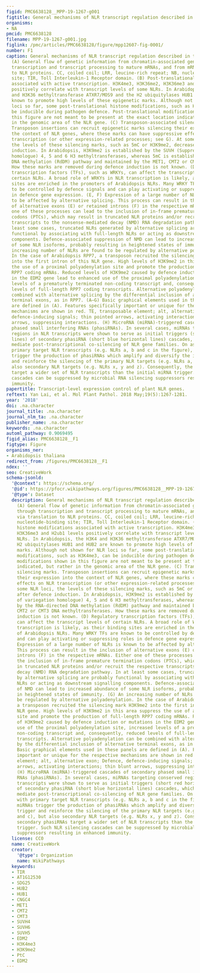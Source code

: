 ```yaml
---
figid: PMC6638128__MPP-19-1267-g001
figtitle: General mechanisms of NLR transcript regulation described in this review
organisms:
- NA
pmcid: PMC6638128
filename: MPP-19-1267-g001.jpg
figlink: /pmc/articles/PMC6638128/figure/mpp12607-fig-0001/
number: F1
caption: General mechanisms of NLR transcript regulation described in this review.
  (A) General flow of genetic information from chromatin‐associated genomic DNA through
  transcription and transcript processing to mature mRNAs, and from mRNAs via translation
  to NLR proteins. CC, coiled coil; LRR, leucine‐rich repeat; NB, nucleotide‐binding
  site; TIR, Toll Interleukin‐1 Receptor domain. (B) Post‐translational histone modifications
  associated with active transcription. H3K4me3, H3K36me2, H3K36me3 and H2ub1 levels
  positively correlate with transcript levels of some NLRs. In Arabidopsis, the H3K4
  and H3K36 methyltransferase ATXR7/MOS9 and the H2 ubiquitylases HUB1 and HUB2 are
  known to promote high levels of these epigenetic marks. Although not shown for NLR
  loci so far, some post‐translational histone modifications, such as H3K4me3, can
  be inducible during pathogen defence. Post‐translational modifications shown in
  this figure are not meant to be present at the exact location indicated, but rather
  in the genomic area of the NLR gene. (C) Transposon‐associated silencing marks.
  Transposon insertions can recruit epigenetic marks silencing their expression into
  the context of NLR genes, where these marks can have suppressive effects on NLR
  transcription (or other expression‐related processes; see G). At some NLR loci,
  the levels of these silencing marks, such as 5mC or H3K9me2, decrease after defence
  induction. In Arabidopsis, H3K9me2 is established by the SUVH (Suppressor of variegation
  homologue) 4, 5 and 6 H3 methyltransferases, whereas 5mC is established by the RNA‐directed
  DNA methylation (RdDM) pathway and maintained by the MET1, CMT2 or CMT3 DNA methyltransferases.
  How these marks are removed during defence induction is not known. (D) Regulatory
  transcription factors (TFs), such as WRKYs, can affect the transcript levels of
  certain NLRs. A broad role of WRKYs in NLR transcription is likely, as their binding
  sites are enriched in the promoters of Arabidopsis NLRs. Many WRKY TFs are known
  to be controlled by defence signals and can play activating or suppressing roles
  in defence gene expression. (E, F) Expression of a large number of NLRs is known
  to be affected by alternative splicing. This process can result in the inclusion
  of alternative exons (E) or retained introns (F) in the respective mRNAs. Either
  one of these processes can lead to the inclusion of in‐frame premature termination
  codons (PTCs), which may result in truncated NLR proteins and/or recruit the respective
  transcripts to the nonsense‐mediated decay (NMD) RNA degradation pathway. In at
  least some cases, truncated NLRs generated by alternative splicing are probably
  functional by associating with full‐length NLRs or acting as downstream signalling
  components. Defence‐associated suppression of NMD can lead to increased abundance
  of some NLR isoforms, probably resulting in heightened states of immunity. (G) An
  increasing number of NLRs are found to be regulated by alternative polyadenylation.
  In the case of Arabidopsis RPP7, a transposon recruited the silencing mark H3K9me2
  into the first intron of this NLR gene. High levels of H3K9me2 in this area suppress
  the use of a proximal polyadenylation site and promote the production of full‐length
  RPP7 coding mRNAs. Reduced levels of H3K9me2 caused by defence induction or mutations
  in the EDM2 gene lead to enhanced use of the proximal polyadenylation site, increased
  levels of a prematurely terminated non‐coding transcript and, consequently, reduced
  levels of full‐length RPP7 coding transcripts. Alternative polyadenylation can be
  combined with alternative splicing by the differential inclusion of alternative
  terminal exons, as in RPP7. (A–G) Basic graphical elements used in these panels
  are defined in (A). Features specifically important or unique for the respective
  mechanisms are shown in red. TE, transposable element; alt, alternative exon; Defence,
  defence‐inducing signals; thin pointed arrows, activating interactions; thin blunt
  arrows, suppressing interactions. (H) MicroRNA (miRNA)‐triggered cascades of secondary
  phased small interfering RNAs (phasiRNAs). In several cases, miRNAs targeting conserved
  regions in NLR transcripts were shown to serve as initial triggers (short red horizontal
  lines) of secondary phasiRNA (short blue horizontal lines) cascades, which comprehensively
  mediate post‐transcriptional co‐silencing of NLR gene families. On association with
  primary target NLR transcripts (e.g. NLRs a, b and c in the figure), these miRNAs
  trigger the production of phasiRNAs which amplify and diversify the initial trigger
  and reinforce the silencing of the primary NLR targets (e.g. NLRs a, b and c), but
  also secondary NLR targets (e.g. NLRs x, y and z). Consequently, the secondary phasiRNAs
  target a wider set of NLR transcripts than the initial miRNA trigger. Such NLR silencing
  cascades can be suppressed by microbial RNA silencing suppressors resulting in enhanced
  immunity.
papertitle: Transcript‐level expression control of plant NLR genes.
reftext: Yan Lai, et al. Mol Plant Pathol. 2018 May;19(5):1267-1281.
year: '2018'
doi: .na.character
journal_title: .na.character
journal_nlm_ta: .na.character
publisher_name: .na.character
keywords: .na.character
automl_pathway: 0.9069495
figid_alias: PMC6638128__F1
figtype: Figure
organisms_ner:
- Arabidopsis thaliana
redirect_from: /figures/PMC6638128__F1
ndex: ''
seo: CreativeWork
schema-jsonld:
  '@context': https://schema.org/
  '@id': https://pfocr.wikipathways.org/figures/PMC6638128__MPP-19-1267-g001.html
  '@type': Dataset
  description: General mechanisms of NLR transcript regulation described in this review.
    (A) General flow of genetic information from chromatin‐associated genomic DNA
    through transcription and transcript processing to mature mRNAs, and from mRNAs
    via translation to NLR proteins. CC, coiled coil; LRR, leucine‐rich repeat; NB,
    nucleotide‐binding site; TIR, Toll Interleukin‐1 Receptor domain. (B) Post‐translational
    histone modifications associated with active transcription. H3K4me3, H3K36me2,
    H3K36me3 and H2ub1 levels positively correlate with transcript levels of some
    NLRs. In Arabidopsis, the H3K4 and H3K36 methyltransferase ATXR7/MOS9 and the
    H2 ubiquitylases HUB1 and HUB2 are known to promote high levels of these epigenetic
    marks. Although not shown for NLR loci so far, some post‐translational histone
    modifications, such as H3K4me3, can be inducible during pathogen defence. Post‐translational
    modifications shown in this figure are not meant to be present at the exact location
    indicated, but rather in the genomic area of the NLR gene. (C) Transposon‐associated
    silencing marks. Transposon insertions can recruit epigenetic marks silencing
    their expression into the context of NLR genes, where these marks can have suppressive
    effects on NLR transcription (or other expression‐related processes; see G). At
    some NLR loci, the levels of these silencing marks, such as 5mC or H3K9me2, decrease
    after defence induction. In Arabidopsis, H3K9me2 is established by the SUVH (Suppressor
    of variegation homologue) 4, 5 and 6 H3 methyltransferases, whereas 5mC is established
    by the RNA‐directed DNA methylation (RdDM) pathway and maintained by the MET1,
    CMT2 or CMT3 DNA methyltransferases. How these marks are removed during defence
    induction is not known. (D) Regulatory transcription factors (TFs), such as WRKYs,
    can affect the transcript levels of certain NLRs. A broad role of WRKYs in NLR
    transcription is likely, as their binding sites are enriched in the promoters
    of Arabidopsis NLRs. Many WRKY TFs are known to be controlled by defence signals
    and can play activating or suppressing roles in defence gene expression. (E, F)
    Expression of a large number of NLRs is known to be affected by alternative splicing.
    This process can result in the inclusion of alternative exons (E) or retained
    introns (F) in the respective mRNAs. Either one of these processes can lead to
    the inclusion of in‐frame premature termination codons (PTCs), which may result
    in truncated NLR proteins and/or recruit the respective transcripts to the nonsense‐mediated
    decay (NMD) RNA degradation pathway. In at least some cases, truncated NLRs generated
    by alternative splicing are probably functional by associating with full‐length
    NLRs or acting as downstream signalling components. Defence‐associated suppression
    of NMD can lead to increased abundance of some NLR isoforms, probably resulting
    in heightened states of immunity. (G) An increasing number of NLRs are found to
    be regulated by alternative polyadenylation. In the case of Arabidopsis RPP7,
    a transposon recruited the silencing mark H3K9me2 into the first intron of this
    NLR gene. High levels of H3K9me2 in this area suppress the use of a proximal polyadenylation
    site and promote the production of full‐length RPP7 coding mRNAs. Reduced levels
    of H3K9me2 caused by defence induction or mutations in the EDM2 gene lead to enhanced
    use of the proximal polyadenylation site, increased levels of a prematurely terminated
    non‐coding transcript and, consequently, reduced levels of full‐length RPP7 coding
    transcripts. Alternative polyadenylation can be combined with alternative splicing
    by the differential inclusion of alternative terminal exons, as in RPP7. (A–G)
    Basic graphical elements used in these panels are defined in (A). Features specifically
    important or unique for the respective mechanisms are shown in red. TE, transposable
    element; alt, alternative exon; Defence, defence‐inducing signals; thin pointed
    arrows, activating interactions; thin blunt arrows, suppressing interactions.
    (H) MicroRNA (miRNA)‐triggered cascades of secondary phased small interfering
    RNAs (phasiRNAs). In several cases, miRNAs targeting conserved regions in NLR
    transcripts were shown to serve as initial triggers (short red horizontal lines)
    of secondary phasiRNA (short blue horizontal lines) cascades, which comprehensively
    mediate post‐transcriptional co‐silencing of NLR gene families. On association
    with primary target NLR transcripts (e.g. NLRs a, b and c in the figure), these
    miRNAs trigger the production of phasiRNAs which amplify and diversify the initial
    trigger and reinforce the silencing of the primary NLR targets (e.g. NLRs a, b
    and c), but also secondary NLR targets (e.g. NLRs x, y and z). Consequently, the
    secondary phasiRNAs target a wider set of NLR transcripts than the initial miRNA
    trigger. Such NLR silencing cascades can be suppressed by microbial RNA silencing
    suppressors resulting in enhanced immunity.
  license: CC0
  name: CreativeWork
  creator:
    '@type': Organization
    name: WikiPathways
  keywords:
  - TIR
  - AT1G12530
  - SDG25
  - HUB2
  - HUB1
  - CNGC4
  - MET1
  - CMT2
  - CMT3
  - SUVH4
  - SUVH6
  - SUVH5
  - EDM2
  - H3K4me3
  - H3K9me2
  - PtC
  - EDM2
---
```

